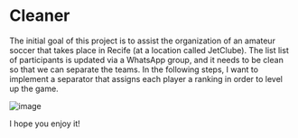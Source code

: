 # Cleaner

The initial goal of this project is to assist the organization of an amateur soccer that takes place in Recife (at a location called JetClube). The list list of participants is updated via a WhatsApp group, and it needs to be clean so that we can separate the teams. In the following steps, I want to implement a separator that assigns each player a ranking in order to level up the game.

![image](https://user-images.githubusercontent.com/86061018/187478975-6140f545-317e-4019-b266-0427fa76abae.png)

I hope you enjoy it!
